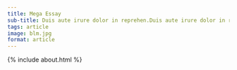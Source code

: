 ```yaml
---
title: Mega Essay
sub-title: Duis aute irure dolor in reprehen.Duis aute irure dolor in reprehen
tags: article
image: blm.jpg
format: article
---
```


{% include about.html %}

